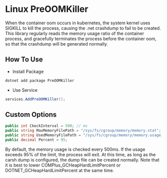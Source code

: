# Linux PreOOMKiller


When the container oom occurs in kubernetes, the system kernel uses SIGKILL to kill the process, causing the .net crashdump to fail to be created. This library regularly reads the memory usage ratio of the container process, and gracefully terminates the process before the container oom, so that the crashdump will be generated normally.

## How To Use

* Install Package 

```bash
dotnet add package PreOOMKiller
```

* Use Service

```cs
services.AddPreOOMKiller();
```

## Custom Options

```cs      
public int CkeckInterval = 500; // ms
public string MaxMemoryFilePath = "/sys/fs/cgroup/memory/memory.stat";
public string UsedMemoryFilePath = "/sys/fs/cgroup/memory/memory.usage_in_bytes";
public decimal Percent = 95;
```

By default, the memory usage is checked every 500ms. If the usage exceeds 95% of the limit, the process will exit. At this time, as long as the carsh dump is configured, the dump file can be created normally. Note that it is best to lower COMPlus_GCHeapHardLimitPercent or DOTNET_GCHeapHardLimitPercent at the same time.

